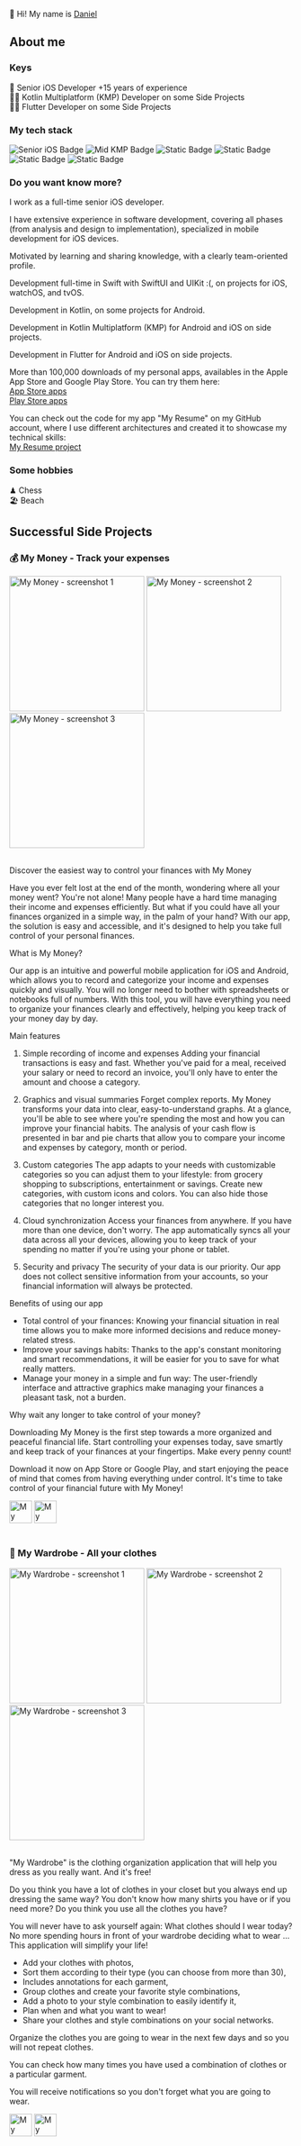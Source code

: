 👋 Hi! My name is [Daniel](http://www.danielmartinez.info/)

## About me

### Keys

📱 Senior iOS Developer +15 years of experience\
👨‍💻 Kotlin Multiplatform (KMP) Developer on some Side Projects\
👨‍💻 Flutter Developer on some Side Projects

### My tech stack
![Senior iOS Badge](https://img.shields.io/badge/Senior-iOS-%23ee5038?style=flat&logo=swift)
![Mid KMP Badge](https://img.shields.io/badge/Mid-KMP-%236b57ff?style=flat&logo=kotlin)
![Static Badge](https://img.shields.io/badge/Mid-Flutter-%23197cde?style=flat&logo=flutter)
![Static Badge](https://img.shields.io/badge/Mid-Kotlin-%238052ff?style=flat&logo=kotlin)
![Static Badge](https://img.shields.io/badge/Senior-Swift-%23ee5038?style=flat&logo=swift)
![Static Badge](https://img.shields.io/badge/Senior-SwiftUI-%23ee5038?style=flat&logo=swift)


### Do you want know more?

I work as a full-time senior iOS developer.

I have extensive experience in software development, covering all phases (from analysis and design to implementation), specialized in mobile development for iOS devices.

Motivated by learning and sharing knowledge, with a clearly team-oriented profile.

Development full-time in Swift with SwiftUI and UIKit :(, on projects for iOS, watchOS, and tvOS.

Development in Kotlin, on some projects for Android.

Development in Kotlin Multiplatform (KMP) for Android and iOS on side projects.

Development in Flutter for Android and iOS on side projects.

More than 100,000 downloads of my personal apps, availables in the Apple App Store and Google Play Store. You can try them here:\
[App Store apps](https://apps.apple.com/es/developer/daniel-martinez/id1231748280)\
[Play Store apps](https://play.google.com/store/apps/dev?id=7690063869591851253)

You can check out the code for my app "My Resume" on my GitHub account, where I use different architectures and created it to showcase my technical skills:\
[My Resume project](https://github.com/daniochouno/my-resume)


### Some hobbies
♟ Chess\
🏖️ Beach

## Successful Side Projects

### 💰 My Money - Track your expenses

<div>
  <img src=screenshots/mymoney_01.png alt="My Money - screenshot 1" width="240px"/>
  <img src=screenshots/mymoney_02.png alt="My Money - screenshot 2" width="240px"/>
  <img src=screenshots/mymoney_03.png alt="My Money - screenshot 3" width="240px"/>
</div>
<br/>

Discover the easiest way to control your finances with My Money

Have you ever felt lost at the end of the month, wondering where all your money went? You're not alone! Many people have a hard time managing their income and expenses efficiently. But what if you could have all your finances organized in a simple way, in the palm of your hand? With our app, the solution is easy and accessible, and it's designed to help you take full control of your personal finances.

What is My Money?

Our app is an intuitive and powerful mobile application for iOS and Android, which allows you to record and categorize your income and expenses quickly and visually. You will no longer need to bother with spreadsheets or notebooks full of numbers. With this tool, you will have everything you need to organize your finances clearly and effectively, helping you keep track of your money day by day.

Main features

1. Simple recording of income and expenses
Adding your financial transactions is easy and fast. Whether you've paid for a meal, received your salary or need to record an invoice, you'll only have to enter the amount and choose a category.

2. Graphics and visual summaries
Forget complex reports. My Money transforms your data into clear, easy-to-understand graphs. At a glance, you'll be able to see where you're spending the most and how you can improve your financial habits. The analysis of your cash flow is presented in bar and pie charts that allow you to compare your income and expenses by category, month or period.

3. Custom categories
The app adapts to your needs with customizable categories so you can adjust them to your lifestyle: from grocery shopping to subscriptions, entertainment or savings. Create new categories, with custom icons and colors. You can also hide those categories that no longer interest you.

4. Cloud synchronization
Access your finances from anywhere. If you have more than one device, don't worry. The app automatically syncs all your data across all your devices, allowing you to keep track of your spending no matter if you're using your phone or tablet.

5. Security and privacy
The security of your data is our priority. Our app does not collect sensitive information from your accounts, so your financial information will always be protected.

Benefits of using our app

- Total control of your finances: Knowing your financial situation in real time allows you to make more informed decisions and reduce money-related stress.
- Improve your savings habits: Thanks to the app's constant monitoring and smart recommendations, it will be easier for you to save for what really matters.
- Manage your money in a simple and fun way: The user-friendly interface and attractive graphics make managing your finances a pleasant task, not a burden.

Why wait any longer to take control of your money?

Downloading My Money is the first step towards a more organized and peaceful financial life. Start controlling your expenses today, save smartly and keep track of your finances at your fingertips. Make every penny count!

Download it now on App Store or Google Play, and start enjoying the peace of mind that comes from having everything under control. It's time to take control of your financial future with My Money!

<div>
  <a href="https://apps.apple.com/us/app/my-money-track-your-expenses/id6737360502" target="_blank"><img src=badges/app-store-badge.svg alt="My Money - App Store badge" height="40px"/></a>
  <a href="https://play.google.com/store/apps/details?id=info.danielmartinez.apps.mymoney" target="_blank"><img src=badges/google-play-badge.svg alt="My Money - Play Store badge" height="40px"/></a>
</div>
<br/>

### 👚 My Wardrobe - All your clothes

<div>
  <img src=screenshots/mywardrobe_01.png alt="My Wardrobe - screenshot 1" width="240px"/>
  <img src=screenshots/mywardrobe_02.png alt="My Wardrobe - screenshot 2" width="240px"/>
  <img src=screenshots/mywardrobe_03.png alt="My Wardrobe - screenshot 3" width="240px"/>
</div>
<br/>

"My Wardrobe" is the clothing organization application that will help you dress as you really want. And it's free!

Do you think you have a lot of clothes in your closet but you always end up dressing the same way?
You don't know how many shirts you have or if you need more?
Do you think you use all the clothes you have?

You will never have to ask yourself again: What clothes should I wear today?
No more spending hours in front of your wardrobe deciding what to wear ... This application will simplify your life!

- Add your clothes with photos,
- Sort them according to their type (you can choose from more than 30),
- Includes annotations for each garment,
- Group clothes and create your favorite style combinations,
- Add a photo to your style combination to easily identify it,
- Plan when and what you want to wear!
- Share your clothes and style combinations on your social networks.

Organize the clothes you are going to wear in the next few days and so you will not repeat clothes.

You can check how many times you have used a combination of clothes or a particular garment.

You will receive notifications so you don't forget what you are going to wear.

<div>
  <a href="https://apps.apple.com/us/app/mi-armario-organiza-tu-ropa/id1531657287" target="_blank"><img src=badges/app-store-badge.svg alt="My Wardrobe - App Store badge" height="40px"/></a>
  <a href="https://play.google.com/store/apps/details?id=info.danielmartinez.wardrobe" target="_blank"><img src=badges/google-play-badge.svg alt="My Wardrobe - Play Store badge" height="40px"/></a>
</div>
<br/>
